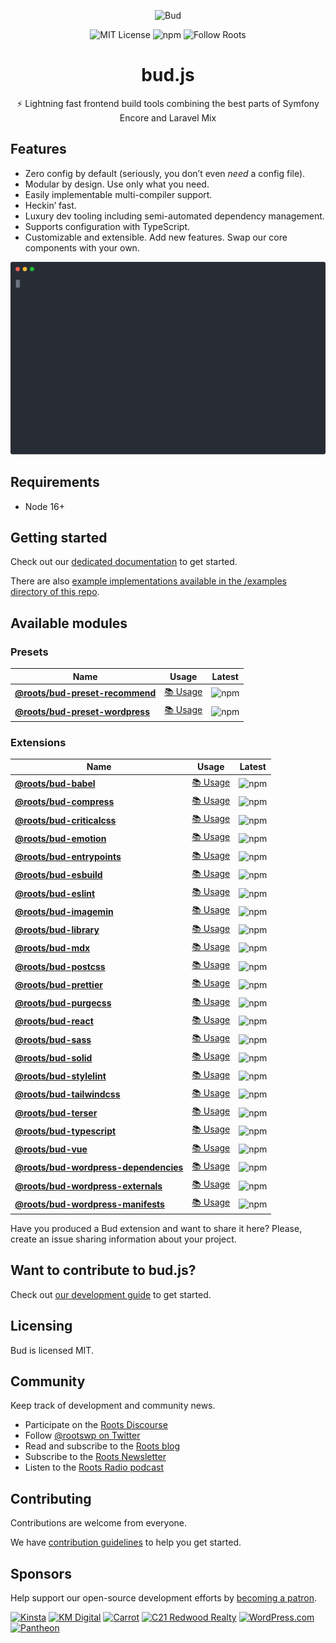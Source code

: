 <p align="center">
  <img src="https://cdn.roots.io/app/uploads/logo-bud.svg" height="100" alt="Bud" />
</p>

<p align="center">
  <img alt="MIT License" src="https://img.shields.io/github/license/roots/bud?color=%23525ddc&style=flat-square" /> <img alt="npm" src="https://img.shields.io/npm/v/@roots/bud.svg?color=%23525ddc&style=flat-square" /> <img alt="Follow Roots" src="https://img.shields.io/twitter/follow/rootswp.svg?color=%23525ddc&style=flat-square" />
</p>

<h1 align="center">
  <strong>bud.js</strong>
</h1>

<p align="center">
  ⚡️ Lightning fast frontend build tools combining the best parts of Symfony Encore and Laravel Mix
</p>

## Features

- Zero config by default (seriously, you don’t even _need_ a config file).
- Modular by design. Use only what you need.
- Easily implementable multi-compiler support.
- Heckin’ fast.
- Luxury dev tooling including semi-automated dependency management.
- Supports configuration with TypeScript.
- Customizable and extensible. Add new features. Swap our core components with your own.

![bud.js build](https://raw.githubusercontent.com/roots/bud/main/sources/@repo/docs/static/casts/babel-build--cache.svg)

## Requirements

- Node 16+

## Getting started

Check out our [dedicated documentation](https://budjs.netlify.app) to get started.

There are also [example implementations available in the /examples directory of this repo](https://github.com/roots/bud/tree/master/examples).

## Available modules

### Presets

| Name                                                                    | Usage                                                                         | Latest                                                                                                 |
| ----------------------------------------------------------------------- | ----------------------------------------------------------------------------- | ------------------------------------------------------------------------------------------------------ |
| [**@roots/bud-preset-recommend**](/sources/@roots/bud-preset-recommend) | [📚 Usage](https://budjs.netlify.app/extensions/presets/bud-preset-recommend) | ![npm](https://img.shields.io/npm/v/@roots/bud-preset-recommend.svg?color=%23525ddc&style=flat-square) |
| [**@roots/bud-preset-wordpress**](/sources/@roots/bud-preset-wordpress) | [📚 Usage](https://budjs.netlify.app/extensions/presets/bud-preset-wordpress) | ![npm](https://img.shields.io/npm/v/@roots/bud-preset-wordpress.svg?color=%23525ddc&style=flat-square) |

### Extensions

| Name                                                                                | Usage                                                                                 | Latest                                                                                                       |
| ----------------------------------------------------------------------------------- | ------------------------------------------------------------------------------------- | ------------------------------------------------------------------------------------------------------------ |
| [**@roots/bud-babel**](/sources/@roots/bud-babel)                                   | [📚 Usage](https://budjs.netlify.app/extensions/bud-babel/README.md)                  | ![npm](https://img.shields.io/npm/v/@roots/bud-babel.svg?color=%23525ddc&style=flat-square)                  |
| [**@roots/bud-compress**](/sources/@roots/bud-compress)                             | [📚 Usage](https://budjs.netlify.app/extensions/bud-compress/README.md)               | ![npm](https://img.shields.io/npm/v/@roots/bud-compress.svg?color=%23525ddc&style=flat-square)               |
| [**@roots/bud-criticalcss**](/sources/@roots/bud-criticalcss)                       | [📚 Usage](https://budjs.netlify.app/extensions/bud-criticalcss/README.md)            | ![npm](https://img.shields.io/npm/v/@roots/bud-criticalcss.svg?color=%23525ddc&style=flat-square)            |
| [**@roots/bud-emotion**](/sources/@roots/bud-emotion)                               | [📚 Usage](https://budjs.netlify.app/extensions/bud-emotion/README.md)                | ![npm](https://img.shields.io/npm/v/@roots/bud-emotion.svg?color=%23525ddc&style=flat-square)                |
| [**@roots/bud-entrypoints**](/sources/@roots/bud-entrypoints)                       | [📚 Usage](https://budjs.netlify.app/extensions/bud-entrypoints/README.md)            | ![npm](https://img.shields.io/npm/v/@roots/bud-entrypoints.svg?color=%23525ddc&style=flat-square)            |
| [**@roots/bud-esbuild**](/sources/@roots/bud-esbuild)                               | [📚 Usage](https://budjs.netlify.app/extensions/bud-esbuild/README.md)                | ![npm](https://img.shields.io/npm/v/@roots/bud-esbuild.svg?color=%23525ddc&style=flat-square)                |
| [**@roots/bud-eslint**](/sources/@roots/bud-eslint)                                 | [📚 Usage](https://budjs.netlify.app/extensions/bud-eslint/README.md)                 | ![npm](https://img.shields.io/npm/v/@roots/bud-eslint.svg?color=%23525ddc&style=flat-square)                 |
| [**@roots/bud-imagemin**](/sources/@roots/bud-imagemin)                             | [📚 Usage](https://budjs.netlify.app/extensions/bud-imagemin/README.md)               | ![npm](https://img.shields.io/npm/v/@roots/bud-imagemin.svg?color=%23525ddc&style=flat-square)               |
| [**@roots/bud-library**](/sources/@roots/bud-library)                               | [📚 Usage](https://budjs.netlify.app/extensions/bud-library/README.md)                | ![npm](https://img.shields.io/npm/v/@roots/bud-library.svg?color=%23525ddc&style=flat-square)                |
| [**@roots/bud-mdx**](/sources/@roots/bud-mdx)                                       | [📚 Usage](https://budjs.netlify.app/extensions/bud-mdx/README.md)                    | ![npm](https://img.shields.io/npm/v/@roots/bud-mdx.svg?color=%23525ddc&style=flat-square)                    |
| [**@roots/bud-postcss**](/sources/@roots/bud-postcss)                               | [📚 Usage](https://budjs.netlify.app/extensions/bud-postcss/README.md)                | ![npm](https://img.shields.io/npm/v/@roots/bud-postcss.svg?color=%23525ddc&style=flat-square)                |
| [**@roots/bud-prettier**](/sources/@roots/bud-prettier)                             | [📚 Usage](https://budjs.netlify.app/extensions/bud-prettier/README.md)               | ![npm](https://img.shields.io/npm/v/@roots/bud-prettier.svg?color=%23525ddc&style=flat-square)               |
| [**@roots/bud-purgecss**](/sources/@roots/bud-purgecss)                             | [📚 Usage](https://budjs.netlify.app/extensions/bud-purgecss/README.md)               | ![npm](https://img.shields.io/npm/v/@roots/bud-purgecss.svg?color=%23525ddc&style=flat-square)               |
| [**@roots/bud-react**](/sources/@roots/bud-react)                                   | [📚 Usage](https://budjs.netlify.app/extensions/bud-react/README.md)                  | ![npm](https://img.shields.io/npm/v/@roots/bud-react.svg?color=%23525ddc&style=flat-square)                  |
| [**@roots/bud-sass**](/sources/@roots/bud-sass)                                     | [📚 Usage](https://budjs.netlify.app/extensions/bud-sass/README.md)                   | ![npm](https://img.shields.io/npm/v/@roots/bud-sass.svg?color=%23525ddc&style=flat-square)                   |
| [**@roots/bud-solid**](/sources/@roots/bud-solid)                                   | [📚 Usage](https://budjs.netlify.app/extensions/bud-solid/README.md)                  | ![npm](https://img.shields.io/npm/v/@roots/bud-solid.svg?color=%23525ddc&style=flat-square)                  |
| [**@roots/bud-stylelint**](/sources/@roots/bud-stylelint)                           | [📚 Usage](https://budjs.netlify.app/extensions/bud-stylelint/README.md)              | ![npm](https://img.shields.io/npm/v/@roots/bud-stylelint.svg?color=%23525ddc&style=flat-square)              |
| [**@roots/bud-tailwindcss**](/sources/@roots/bud-tailwindcss)                       | [📚 Usage](https://budjs.netlify.app/extensions/bud-tailwindcss/README.md)            | ![npm](https://img.shields.io/npm/v/@roots/bud-tailwindcss.svg?color=%23525ddc&style=flat-square)            |
| [**@roots/bud-terser**](/sources/@roots/bud-terser)                                 | [📚 Usage](https://budjs.netlify.app/extensions/bud-terser/README.md)                 | ![npm](https://img.shields.io/npm/v/@roots/bud-terser.svg?color=%23525ddc&style=flat-square)                 |
| [**@roots/bud-typescript**](/sources/@roots/bud-typescript)                         | [📚 Usage](https://budjs.netlify.app/extensions/bud-typescript/README.md)             | ![npm](https://img.shields.io/npm/v/@roots/bud-typescript.svg?color=%23525ddc&style=flat-square)             |
| [**@roots/bud-vue**](/sources/@roots/bud-vue)                                       | [📚 Usage](https://budjs.netlify.app/extensions/bud-vue/README.md)                    | ![npm](https://img.shields.io/npm/v/@roots/bud-vue.svg?color=%23525ddc&style=flat-square)                    |
| [**@roots/bud-wordpress-dependencies**](/sources/@roots/bud-wordpress-dependencies) | [📚 Usage](https://budjs.netlify.app/extensions/bud-wordpress-dependencies/README.md) | ![npm](https://img.shields.io/npm/v/@roots/bud-wordpress-dependencies.svg?color=%23525ddc&style=flat-square) |
| [**@roots/bud-wordpress-externals**](/sources/@roots/bud-wordpress-externals)       | [📚 Usage](https://budjs.netlify.app/extensions/bud-wordpress-externals/README.md)    | ![npm](https://img.shields.io/npm/v/@roots/bud-wordpress-externals.svg?color=%23525ddc&style=flat-square)    |
| [**@roots/bud-wordpress-manifests**](/sources/@roots/bud-wordpress-manifests)       | [📚 Usage](https://budjs.netlify.app/extensions/bud-wordpress-manifests/README.md)    | ![npm](https://img.shields.io/npm/v/@roots/bud-wordpress-manifests.svg?color=%23525ddc&style=flat-square)    |

Have you produced a Bud extension and want to share it here? Please, create an issue sharing information about your project.

## Want to contribute to bud.js?

Check out [our development guide](https://budjs.netlify.app/dev) to get started.

## Licensing

Bud is licensed MIT.

## Community

Keep track of development and community news.

- Participate on the [Roots Discourse](https://discourse.roots.io)
- Follow [@rootswp on Twitter](https://twitter.com/rootswp)
- Read and subscribe to the [Roots blog](https://roots.io/blog/)
- Subscribe to the [Roots Newsletter](https://roots.io/subscribe/)
- Listen to the [Roots Radio podcast](https://roots.io/podcast/)

## Contributing

Contributions are welcome from everyone.

We have [contribution guidelines](https://github.com/roots/guidelines/blob/master/CONTRIBUTING.md) to help you get started.

## Sponsors

Help support our open-source development efforts by [becoming a patron](https://www.patreon.com/rootsdev).

<a href="https://kinsta.com/?kaid=OFDHAJIXUDIV"><img src="https://cdn.roots.io/app/uploads/kinsta.svg" alt="Kinsta" width="200" height="150"/></a>
<a href="https://k-m.com/"><img src="https://cdn.roots.io/app/uploads/km-digital.svg" alt="KM Digital" width="200" height="150"/></a>
<a href="https://carrot.com/"><img src="https://cdn.roots.io/app/uploads/carrot.svg" alt="Carrot" width="200" height="150"/></a>
<a href="https://www.c21redwood.com/"><img src="https://cdn.roots.io/app/uploads/c21redwood.svg" alt="C21 Redwood Realty" width="200" height="150"/></a>
<a href="https://wordpress.com/"><img src="https://cdn.roots.io/app/uploads/wordpress.svg" alt="WordPress.com" width="200" height="150"/></a>
<a href="https://pantheon.io/"><img src="https://cdn.roots.io/app/uploads/pantheon.svg" alt="Pantheon" width="200" height="150"/></a>
